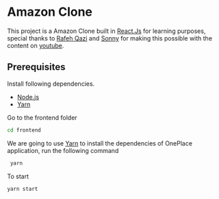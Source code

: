 # Amazon Clone

This project is a Amazon Clone built in [React.Js](https://reactjs.org/) for learning purposes, special thanks to [Rafeh Qazi](https://github.com/CleverProgrammer) and [Sonny](https://github.com/sonnysangha) for making this possible with the content on [youtube](https://www.youtube.com/channel/UCqrILQNl5Ed9Dz6CGMyvMTQ).

## Prerequisites

Install following dependencies.

- [Node.js](https://nodejs.org)
- [Yarn](https://yarnpkg.com/getting-started)

Go to the frontend folder

```bash
cd frontend
```

We are going to use [Yarn](https://yarnpkg.com/getting-started) to install the dependencies of OnePlace application, run the following command

```bash
 yarn
```

To start

```bash
yarn start
```
